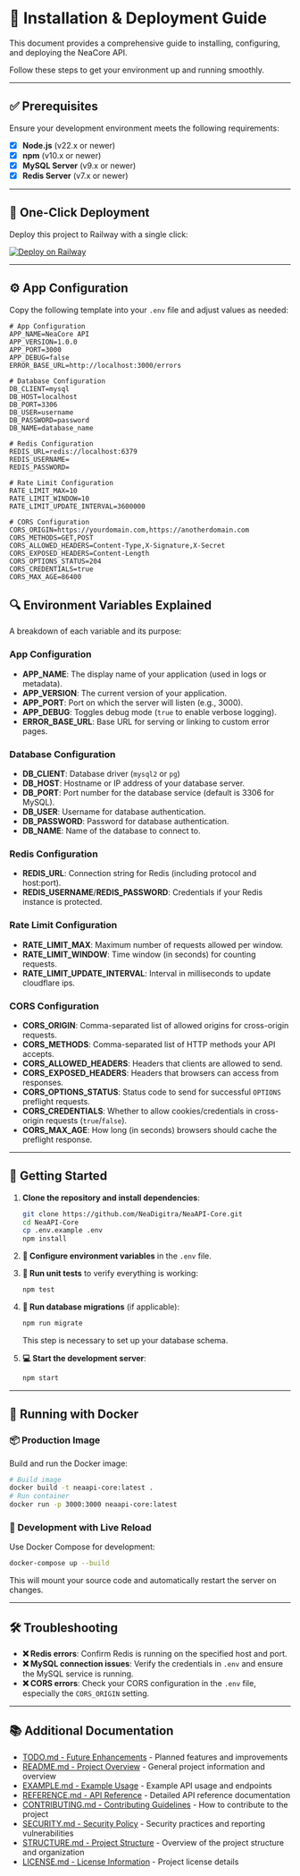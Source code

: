 # 🚀 Installation & Deployment Guide

This document provides a comprehensive guide to installing, configuring, and deploying the NeaCore API.

Follow these steps to get your environment up and running smoothly.

---

## ✅ Prerequisites

Ensure your development environment meets the following requirements:

* [x] **Node.js** (v22.x or newer)
* [x] **npm** (v10.x or newer)
* [x] **MySQL Server** (v9.x or newer)
* [x] **Redis Server** (v7.x or newer)

---

## 🎉 One-Click Deployment

Deploy this project to Railway with a single click:

[![Deploy on Railway](https://railway.com/button.svg)](https://railway.com/deploy/neacore-api?referralCode=JBf6Ji)

---

## ⚙️ App Configuration

Copy the following template into your `.env` file and adjust values as needed:

```dotenv
# App Configuration
APP_NAME=NeaCore API
APP_VERSION=1.0.0
APP_PORT=3000
APP_DEBUG=false
ERROR_BASE_URL=http://localhost:3000/errors

# Database Configuration
DB_CLIENT=mysql
DB_HOST=localhost
DB_PORT=3306
DB_USER=username
DB_PASSWORD=password
DB_NAME=database_name

# Redis Configuration
REDIS_URL=redis://localhost:6379
REDIS_USERNAME=
REDIS_PASSWORD=

# Rate Limit Configuration
RATE_LIMIT_MAX=10
RATE_LIMIT_WINDOW=10
RATE_LIMIT_UPDATE_INTERVAL=3600000

# CORS Configuration
CORS_ORIGIN=https://yourdomain.com,https://anotherdomain.com
CORS_METHODS=GET,POST
CORS_ALLOWED_HEADERS=Content-Type,X-Signature,X-Secret
CORS_EXPOSED_HEADERS=Content-Length
CORS_OPTIONS_STATUS=204
CORS_CREDENTIALS=true
CORS_MAX_AGE=86400
```

## 🔍 Environment Variables Explained

A breakdown of each variable and its purpose:

### App Configuration

* **APP\_NAME**: The display name of your application (used in logs or metadata).
* **APP\_VERSION**: The current version of your application.
* **APP\_PORT**: Port on which the server will listen (e.g., 3000).
* **APP\_DEBUG**: Toggles debug mode (`true` to enable verbose logging).
* **ERROR\_BASE\_URL**: Base URL for serving or linking to custom error pages.

### Database Configuration

* **DB\_CLIENT**: Database driver (`mysql2` or `pg`)
* **DB\_HOST**: Hostname or IP address of your database server.
* **DB\_PORT**: Port number for the database service (default is 3306 for MySQL).
* **DB\_USER**: Username for database authentication.
* **DB\_PASSWORD**: Password for database authentication.
* **DB\_NAME**: Name of the database to connect to.

### Redis Configuration

* **REDIS\_URL**: Connection string for Redis (including protocol and host\:port).
* **REDIS\_USERNAME**/**REDIS\_PASSWORD**: Credentials if your Redis instance is protected.

### Rate Limit Configuration

* **RATE\_LIMIT\_MAX**: Maximum number of requests allowed per window.
* **RATE\_LIMIT\_WINDOW**: Time window (in seconds) for counting requests.
* **RATE\_LIMIT\_UPDATE\_INTERVAL**: Interval in milliseconds to update cloudflare ips.

### CORS Configuration

* **CORS\_ORIGIN**: Comma-separated list of allowed origins for cross-origin requests.
* **CORS\_METHODS**: Comma-separated list of HTTP methods your API accepts.
* **CORS\_ALLOWED\_HEADERS**: Headers that clients are allowed to send.
* **CORS\_EXPOSED\_HEADERS**: Headers that browsers can access from responses.
* **CORS\_OPTIONS\_STATUS**: Status code to send for successful `OPTIONS` preflight requests.
* **CORS\_CREDENTIALS**: Whether to allow cookies/credentials in cross-origin requests (`true`/`false`).
* **CORS\_MAX\_AGE**: How long (in seconds) browsers should cache the preflight response.

---

## 🚦 Getting Started

1. **Clone the repository and install dependencies**:

   ```bash
   git clone https://github.com/NeaDigitra/NeaAPI-Core.git
   cd NeaAPI-Core
   cp .env.example .env
   npm install
   ```

2. **🔧 Configure environment variables** in the `.env` file.

3. **🧪 Run unit tests** to verify everything is working:

   ```bash
   npm test
   ```
4. **🔄 Run database migrations** (if applicable):

   ```bash
   npm run migrate
   ```
   This step is necessary to set up your database schema.
 
5. **💻 Start the development server**:

   ```bash
   npm start
   ```

---

## 🐳 Running with Docker

### 📦 Production Image

Build and run the Docker image:

```bash
# Build image
docker build -t neaapi-core:latest .
# Run container
docker run -p 3000:3000 neaapi-core:latest
```

### 🔄 Development with Live Reload

Use Docker Compose for development:

```bash
docker-compose up --build
```

This will mount your source code and automatically restart the server on changes.

---

## 🛠️ Troubleshooting

* **❌ Redis errors**: Confirm Redis is running on the specified host and port.
* **❌ MySQL connection issues**: Verify the credentials in `.env` and ensure the MySQL service is running.
* **❌ CORS errors**: Check your CORS configuration in the `.env` file, especially the `CORS_ORIGIN` setting.

---

## 📚 **Additional Documentation**

* [TODO.md - Future Enhancements](TODO.md) - Planned features and improvements
* [README.md - Project Overview](README.md) - General project information and overview 
* [EXAMPLE.md - Example Usage](EXAMPLE.md) - Example API usage and endpoints
* [REFERENCE.md - API Reference](REFERENCE.md) - Detailed API reference documentation
* [CONTRIBUTING.md - Contributing Guidelines](CONTRIBUTING.md) - How to contribute to the project
* [SECURITY.md - Security Policy](SECURITY.md) - Security practices and reporting vulnerabilities
* [STRUCTURE.md - Project Structure](STRUCTURE.md) - Overview of the project structure and organization
* [LICENSE.md - License Information](LICENSE.md) - Project license details